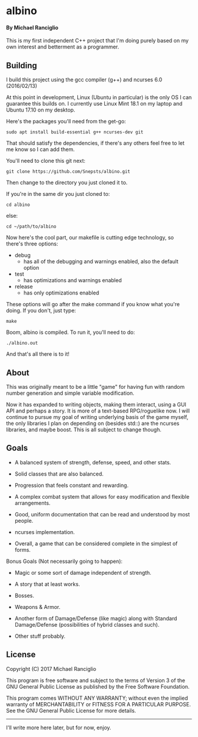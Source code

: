 # albino
#### By Michael Ranciglio
This is my first independent C++ project that I'm doing purely based on my own interest and betterment as a programmer.

## Building
I build this project using the gcc compiler (g++) and ncurses 6.0 (2016/02/13)

At this point in development, Linux (Ubuntu in particular) is the only OS I can guarantee this builds on. I currently use Linux Mint 18.1 on my laptop and Ubuntu 17.10 on my desktop.

Here's the packages you'll need from the get-go:

`sudo apt install build-essential g++ ncurses-dev git`

That should satisfy the dependencies, if there's any others feel free to let me know so I can add them.

You'll need to clone this git next:

`git clone https://github.com/Snepsts/albino.git`

Then change to the directory you just cloned it to.

If you're in the same dir you just cloned to:

`cd albino`

else:

`cd ~/path/to/albino`

Now here's the cool part, our makefile is cutting edge technology, so there's three options:

* debug
	* has all of the debugging and warnings enabled, also the default option
* test
	* has optimizations and warnings enabled
* release
	* has only optimizations enabled

These options will go after the make command if you know what you're doing. If you don't, just type:

`make`

Boom, albino is compiled. To run it, you'll need to do:

`./albino.out`

And that's all there is to it!

## About
This was originally meant to be a little "game" for having fun with random number generation and simple variable modification.

Now it has expanded to writing objects, making them interact, using a GUI API and perhaps a story. It is more of a text-based RPG/roguelike now. I will continue to pursue my goal of writing underlying basis of the game myself, the only libraries I plan on depending on (besides std::) are the ncurses libraries, and maybe boost. This is all subject to change though.

## Goals

* A balanced system of strength, defense, speed, and other stats.

* Solid classes that are also balanced.

* Progression that feels constant and rewarding.

* A complex combat system that allows for easy modification and flexible arrangements.

* Good, uniform documentation that can be read and understood by most people.

* ncurses implementation.

* Overall, a game that can be considered complete in the simplest of forms.

Bonus Goals (Not necessarily going to happen):

* Magic or some sort of damage independent of strength.

* A story that at least works.

* Bosses.

* Weapons & Armor.

* Another form of Damage/Defense (like magic) along with Standard Damage/Defense (possibilities of hybrid classes and such).

* Other stuff probably.

## License

Copyright (C) 2017 Michael Ranciglio

This program is free software and subject to the terms of Version 3 of the GNU General Public License as published by the Free Software Foundation.

This program comes WITHOUT ANY WARRANTY; without even the implied warranty of MERCHANTABILITY or FITNESS FOR A PARTICULAR PURPOSE.  See the GNU General Public License for more details.

----

I'll write more here later, but for now, enjoy.
